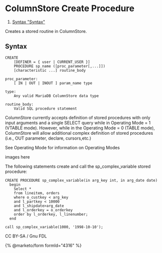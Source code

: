 
# ColumnStore Create Procedure

 
1. [Syntax "Syntax"](#syntax)





Creates a stored routine in ColumnStore.


## Syntax


```
CREATE
    [DEFINER = { user | CURRENT_USER }]
    PROCEDURE sp_name ([proc_parameter[,...]])
    [characteristic ...] routine_body

proc_parameter:
    [ IN | OUT | INOUT ] param_name type

type:
    Any valid MariaDB ColumnStore data type

routine_body:
    Valid SQL procedure statement
```

ColumnStore currently accepts definition of stored procedures with only input arguments and a single SELECT query while in Operating Mode = 1 (VTABLE mode). However, while in the Operating Mode = 0 (TABLE mode), ColumnStore will allow additional complex definition of stored procedures (i.e., OUT parameter, declare, cursors,etc.)


See Operating Mode for information on Operating Modes


images here


The following statements create and call the sp_complex_variable stored procedure:


```
CREATE PROCEDURE sp_complex_variable(in arg_key int, in arg_date date)
  begin
    Select *
    from lineitem, orders
    where o_custkey < arg_key
    and l_partkey < 10000
    and l_shipdate>arg_date
    and l_orderkey = o_orderkey
    order by l_orderkey, l_linenumber;
  end

call sp_complex_variable(1000, '1998-10-10');
```


CC BY-SA / Gnu FDL


{% @marketo/form formId="4316" %}
